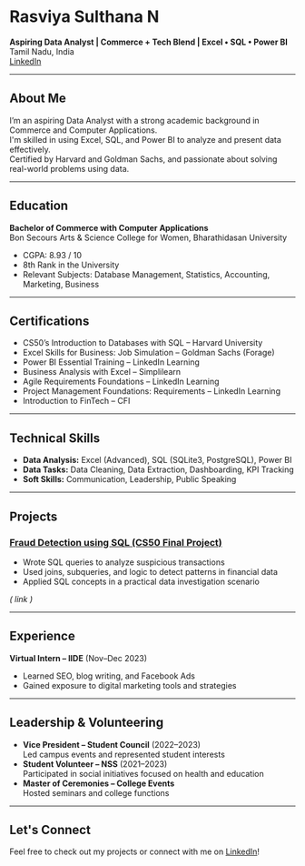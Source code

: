 # Rasviya Sulthana N

**Aspiring Data Analyst | Commerce + Tech Blend | Excel • SQL • Power BI**  
Tamil Nadu, India  
[LinkedIn](https://linkedin.com/in/rasviya-sulthana)

---

## About Me

I’m an aspiring Data Analyst with a strong academic background in Commerce and Computer Applications.  
I'm skilled in using Excel, SQL, and Power BI to analyze and present data effectively.  
Certified by Harvard and Goldman Sachs, and passionate about solving real-world problems using data.

---

## Education

**Bachelor of Commerce with Computer Applications**  
Bon Secours Arts & Science College for Women, Bharathidasan University  
- CGPA: 8.93 / 10  
- 8th Rank in the University  
- Relevant Subjects: Database Management, Statistics, Accounting, Marketing, Business

---

## Certifications

- CS50’s Introduction to Databases with SQL – Harvard University  
- Excel Skills for Business: Job Simulation – Goldman Sachs (Forage)  
- Power BI Essential Training – LinkedIn Learning  
- Business Analysis with Excel – Simplilearn  
- Agile Requirements Foundations – LinkedIn Learning  
- Project Management Foundations: Requirements – LinkedIn Learning  
- Introduction to FinTech – CFI

---

## Technical Skills

- **Data Analysis:** Excel (Advanced), SQL (SQLite3, PostgreSQL), Power BI  
- **Data Tasks:** Data Cleaning, Data Extraction, Dashboarding, KPI Tracking  
- **Soft Skills:** Communication, Leadership, Public Speaking

---

## Projects

### [Fraud Detection using SQL (CS50 Final Project)](https://github.com/yourusername/cs50-sql-project)  
- Wrote SQL queries to analyze suspicious transactions  
- Used joins, subqueries, and logic to detect patterns in financial data  
- Applied SQL concepts in a practical data investigation scenario  

*( link )*

---

## Experience

**Virtual Intern – IIDE** (Nov–Dec 2023)  
- Learned SEO, blog writing, and Facebook Ads  
- Gained exposure to digital marketing tools and strategies

---

## Leadership & Volunteering

- **Vice President – Student Council** (2022–2023)  
  Led campus events and represented student interests  
- **Student Volunteer – NSS** (2021–2023)  
  Participated in social initiatives focused on health and education  
- **Master of Ceremonies – College Events**  
  Hosted seminars and college functions

---

## Let's Connect

Feel free to check out my projects or connect with me on [LinkedIn](https://linkedin.com/in/rasviya-sulthana)!

